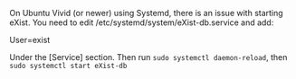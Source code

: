 On Ubuntu Vivid (or newer) using Systemd, there is an issue with starting eXist. You need to edit /etc/systemd/system/eXist-db.service and add:

User=exist

Under the [Service] section. Then run `sudo systemctl daemon-reload`, then `sudo systemctl start eXist-db`
